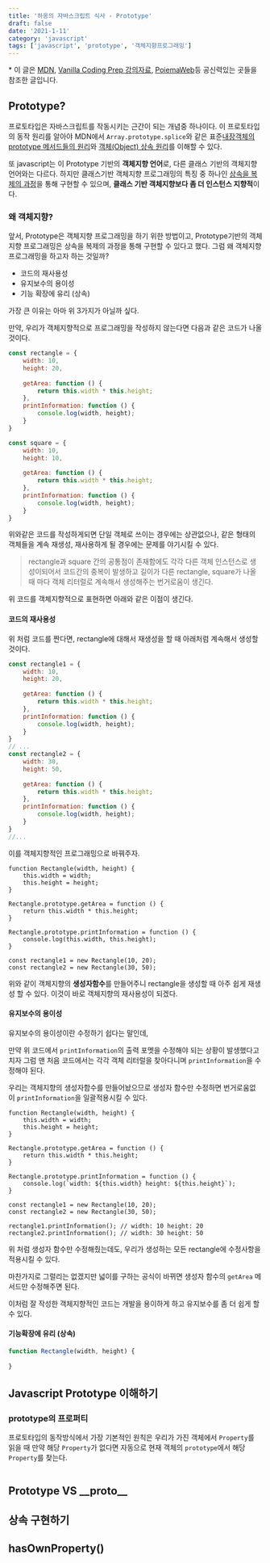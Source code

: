 ```yaml
---
title: '하옹의 자바스크립트 식사 - Prototype'
draft: false
date: '2021-1-11'
category: 'javascript'
tags: ['javascript', 'prototype', '객체지향프로그래밍']
---
```


\* 이 글은 [MDN](https://developer.mozilla.org/es/), [Vanilla Coding Prep 강의자료](https://www.vanillacoding.co/), [PoiemaWeb](https://poiemaweb.com/)등 공신력있는 곳들을 참조한 글입니다.

## Prototype?

프로토타입은 자바스크립트를 작동시키는 근간이 되는 개념중 하나이다.
이 프로토타입의 동작 원리를 알아야 MDN에서 `Array.prototype.splice`와 같은 표준<u>내장객체의 prototype 메서드들의 원리</u>와 <u>객체(Object) 상속 원리</u>를 이해할 수 있다.

또 javascript는 이 Prototype 기반의 **객체지향 언어**로, 다른 클래스 기반의 객체지향언어와는 다르다. 하지만 클래스기반 객체지향 프로그래밍의 특징 중 하나인 <u>상속을 복제의 과정</u>을 통해 구현할 수 있으며, **클래스 기반 객체지향보다 좀 더 인스턴스 지향적**이다.

### 왜 객체지향?

앞서, Prototype은 객체지향 프로그래밍을 하기 위한 방법이고, Prototype기반의 객체지향 프로그래밍은 상속을 복제의 과정을 통해 구현할 수 있다고 했다. 그럼 왜 객체지향 프로그래밍을 하고자 하는 것일까?

- 코드의 재사용성
- 유지보수의 용이성
- 기능 확장에 유리 (상속)

가장 큰 이유는 아마 위 3가지가 아닐까 싶다.

만약, 우리가 객체지향적으로 프로그래밍을 작성하지 않는다면 다음과 같은 코드가 나올 것이다.

```js
const rectangle = {
    width: 10,
    height: 20,
    
    getArea: function () {
        return this.width * this.height;
    },
    printInformation: function () {
        console.log(width, height);
    }
}

const square = {
    width: 10,
    height: 10,
    
    getArea: function () {
        return this.width * this.height;
    },
    printInformation: function () {
        console.log(width, height);
    }
}
```

위와같은 코드를 작성하게되면 단일 객체로 쓰이는 경우에는 상관없으나, 같은 형태의 객체들을 계속 재생성, 재사용하게 될 경우에는 문제를 야기시킬 수 있다.

> rectangle과 square 간의 공통점이 존재함에도 각각 다른 객체 인스턴스로 생성이되어서 코드간의 중복이 발생하고 길이가 다른 rectangle, square가 나올 때 마다 객체 리터럴로 계속해서 생성해주는 번거로움이 생긴다.

위 코드를 객체지향적으로 표현하면 아래와 같은 이점이 생긴다.

#### 코드의 재사용성

위 처럼 코드를 짠다면, rectangle에 대해서 재생성을 할 때 아래처럼 계속해서 생성할것이다.

```js
const rectangle1 = {
    width: 10,
    height: 20,
    
    getArea: function () {
        return this.width * this.height;
    },
    printInformation: function () {
        console.log(width, height);
    }
}
// ...
const rectangle2 = {
    width: 30,
    height: 50,
    
    getArea: function () {
        return this.width * this.height;
    },
    printInformation: function () {
        console.log(width, height);
    }
}
//...
```

이를 객체지향적인 프로그래밍으로 바꿔주자.

```js{10-11}
function Rectangle(width, height) {
    this.width = width;
    this.height = height;
}

Rectangle.prototype.getArea = function () {
    return this.width * this.height;
}

Rectangle.prototype.printInformation = function () {
	console.log(this.width, this.height);
}

const rectangle1 = new Rectangle(10, 20);
const rectangle2 = new Rectangle(30, 50);
```

위와 같이 객체지향의 **생성자함수**를 만들어주니 rectangle을 생성할 때 아주 쉽게 재생성 할 수 있다. 이것이 바로 객체지향의 재사용성이 되겠다.

#### 유지보수의 용이성

유지보수의 용이성이란 수정하기 쉽다는 말인데,

만약 위 코드에서 `printInformation`의 출력 포멧을 수정해야 되는 상황이 발생했다고 치자 그럼 맨 처음 코드에서는 각각 객체 리터럴을 찾아다니며 `printInformation`을 수정해야 된다.

우리는 객체지향의 생성자함수를 만들어놨으므로 생성자 함수만 수정하면 번거로움없이 `printInformation`을 일괄적용시킬 수 있다.

```js{11}
function Rectangle(width, height) {
    this.width = width;
    this.height = height;
}

Rectangle.prototype.getArea = function () {
    return this.width * this.height;
}

Rectangle.prototype.printInformation = function () {
	console.log(`width: ${this.width} height: ${this.height}`);
}

const rectangle1 = new Rectangle(10, 20);
const rectangle2 = new Rectangle(30, 50);

rectangle1.printInformation(); // width: 10 height: 20
rectangle2.printInformation(); // width: 30 height: 50
```

위 처럼 생성자 함수만 수정해줬는데도, 우리가 생성하는 모든 rectangle에 수정사항을 적용시킬 수 있다.

마찬가지로 그럴리는 없겠지만 넓이를 구하는 공식이 바뀌면 생성자 함수의 `getArea` 메서드만 수정해주면 된다.

이처럼 잘 작성한 객체지향적인 코드는 개발을 용이하게 하고 유지보수를 좀 더 쉽게 할 수 있다.

#### 기능확장에 유리 (상속)



```js
function Rectangle(width, height) {
    
}
```



## Javascript Prototype 이해하기

### prototype의 프로퍼티

프로토타입의 동작방식에서 가장 기본적인 원칙은 우리가 가진 객체에서 `Property`를 읽을 때 만약 해당 `Property`가 없다면 자동으로 현재 객체의 `prototype`에서 해당 `Property`를 찾는다.

```js

```



## Prototype VS \_\_proto\_\_



## 상속 구현하기





## hasOwnProperty()